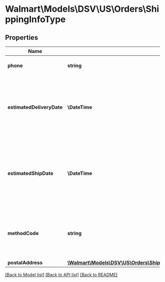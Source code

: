 # Walmart\Models\DSV\US\Orders\ShippingInfoType

## Properties

Name | Type | Description | Notes
------------ | ------------- | ------------- | -------------
**phone** | **string** | The customer's phone number |
**estimatedDeliveryDate** | **\DateTime** | The estimated time and date for the delivery of the item. Format: yyyy-MM-ddThh:MM:ssZ Example: '2016-06-15T06:00:00Z' |
**estimatedShipDate** | **\DateTime** | The estimated time and date when the item will be shipped. Format: yyyy-MM-ddThh:MM:ssZ Example: '2016-06-15T06:00:00Z' |
**methodCode** | **string** | The shipping method. Can be one of the following: Standard, Express, Oneday, or Freight |
**postalAddress** | [**\Walmart\Models\DSV\US\Orders\ShipOrderLines200ResponseShippingInfoPostalAddress**](ShipOrderLines200ResponseShippingInfoPostalAddress.md) |  |


[[Back to Model list]](./) [[Back to API list]](../../../../../README.md#supported-apis) [[Back to README]](../../../../../README.md)
